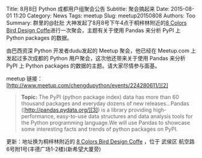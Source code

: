 Title: 8月8日 Python 成都用户组聚会公告
Subtitle: 聚会搞起来
Date: 2015-08-01 11:20
Category: News
Tags: meetup
Slug: meetup20150808
Authors: Too
Summary: 群里的@肚肚 大神发起了8月8号下午4点于桐梓林附近的[8 Colors Bird Design Coffe][1]进行一次聚会，主题有关于使用 Pandas 来分析 PyPI 上 Python packages 的数据。

由巴西资深 Python 开发者dudu发起的 Meetup 聚会，他已经在 Meetup.com 上发起过多次成都的 Python 用户聚会，这次他还带来关于使用 Pandas 来分析 PyPI 上 Python packages 的数据的主题。请大家尽情参与面基。

meetup 链接：[http://www.meetup.com/chengdupython/events/224280611/][2]

> **Topic:** The PyPI (python package index) data has more than 60 thousand packages and everyday dozens of new releases...Pandas ([http://pandas.pydata.org/][3]) is a library providing high-performance, easy-to-use data structures and data analysis tools for the Python programming language.We will use Pandas to showcase some interesting facts and trends of python packages on PyPI.  


更新：地址换为桐梓林附近的 [8 Colors Bird Design Coffe][4] ，位于 武侯区 航空路6号附1号(丰德广场1-2楼)(新希望大厦旁)

[1]:	http://www.dianping.com/shop/23102577
[2]:	http://www.meetup.com/chengdupython/events/224280611/
[3]:	http://pandas.pydata.org/
[4]:	http://www.dianping.com/shop/23102577